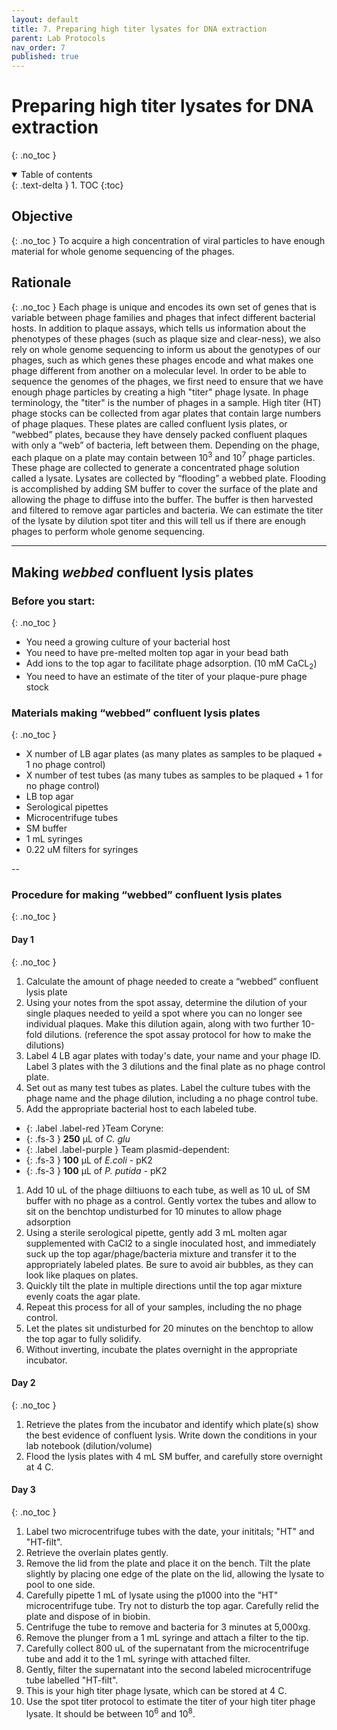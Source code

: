 ```yaml
---
layout: default
title: 7. Preparing high titer lysates for DNA extraction
parent: Lab Protocols
nav_order: 7
published: true
---
```


# Preparing high titer lysates for DNA extraction
{: .no_toc }

<details open markdown="block">
  <summary>
    Table of contents
  </summary>
  {: .text-delta }
1. TOC
{:toc}
</details>

## Objective
{: .no_toc }
To acquire a high concentration of viral particles to have enough material for whole genome sequencing of the phages.

## Rationale
{: .no_toc }
Each phage is unique and encodes its own set of genes that is variable between phage families and phages that infect different bacterial hosts. In addition to plaque assays, which tells us information about the phenotypes of these phages (such as plaque size and clear-ness), we also rely on whole genome sequencing to inform us about the genotypes of our phages, such as which genes these phages encode and what makes one phage different from another on a molecular level. In order to be able to sequence the genomes of the phages, we first need to ensure that we have enough phage particles by creating a high "titer" phage lysate. In phage terminology, the "titer" is the number of phages in a sample. High titer (HT) phage stocks can be collected from agar plates that contain large numbers of phage plaques. These plates are called confluent lysis plates, or “webbed” plates, because they have densely packed confluent plaques with only a “web” of bacteria, left between them. Depending on the phage, each plaque on a plate may contain between 10<sup>3</sup> and 10<sup>7</sup> phage particles. These phage are collected to generate a concentrated phage solution called a lysate. Lysates are collected by “flooding” a webbed plate. Flooding is accomplished by adding SM buffer to cover the surface of the plate and allowing the phage to diffuse into the buffer. The buffer is then harvested and filtered to remove agar particles and bacteria. We can estimate the titer of the lysate by dilution spot titer and this will tell us if there are enough phages to perform whole genome sequencing.

---

## Making _webbed_ confluent lysis plates

### Before you start:
{: .no_toc }
- You need a growing culture of your bacterial host
- You need to have pre-melted molten top agar in your bead bath
- Add ions to the top agar to facilitate phage adsorption. (10 mM CaCL<sub>2</sub>)
- You need to have an estimate of the titer of your plaque-pure phage stock

### Materials making “webbed” confluent lysis plates
{: .no_toc }
- X number of LB agar plates (as many plates as samples to be plaqued + 1 no phage control)
- X number of test tubes (as many tubes as samples to be plaqued + 1 for no phage control)
- LB top agar
- Serological pipettes
- Microcentrifuge tubes
- SM buffer
- 1 mL syringes
- 0.22 uM filters for syringes

--

### Procedure for making “webbed” confluent lysis plates
{: .no_toc }

#### Day 1
{: .no_toc }

1. Calculate the amount of phage needed to create a “webbed” confluent lysis plate
1. Using your notes from the spot assay, determine the dilution of your single plaques needed to yeild a spot where you can no longer see individual plaques. Make this dilution again, along with two further 10-fold dilutions. (reference the spot assay protocol for how to make the dilutions)
1. Label 4 LB agar plates with today's date, your name and your phage ID. Label 3 plates with the 3 dilutions and the final plate as no phage control plate.
1. Set out as many test tubes as plates. Label the culture tubes with the phage name and the phage dilution, including a no phage control tube.
1. Add the appropriate bacterial host to each labeled tube.
- {: .label .label-red }Team Coryne:
- {: .fs-3 } **250** µL of _C. glu_
- {: .label .label-purple } Team plasmid-dependent: 
- {: .fs-3 } **100** µL of _E.coli_ - pK2
- {: .fs-3 } **100** µL of _P. putida_ - pK2
1. Add 10 uL of the phage diltiuons to each tube, as well as 10 uL of SM buffer with no phage as a control. Gently vortex the tubes and allow to sit on the benchtop undisturbed for 10 minutes to allow phage adsorption
1. Using a sterile serological pipette, gently add 3 mL molten agar supplemented with CaCl2 to a single inoculated host, and immediately suck up the top agar/phage/bacteria mixture and transfer it to the appropriately labeled plates. Be sure to avoid air bubbles, as they can look like plaques on plates.
1. Quickly tilt the plate in multiple directions until the top agar mixture evenly coats the agar plate. 
1. Repeat this process for all of your samples, including the no phage control.
1. Let the plates sit undisturbed for 20 minutes on the benchtop to allow the top agar to fully solidify.
1. Without inverting, incubate the plates overnight in the appropriate incubator.

#### Day 2
{: .no_toc }

1. Retrieve the plates from the incubator and identify which plate(s) show the best evidence of confluent lysis. Write down the conditions in your lab notebook (dilution/volume)
2. Flood the lysis plates with 4 mL SM buffer, and carefully store overnight at 4 C.

#### Day 3
{: .no_toc }

1. Label two microcentrifuge tubes with the date, your inititals; "HT" and "HT-filt".
1. Retrieve the overlain plates gently.
1. Remove the lid from the plate and place it on the bench. Tilt the plate slightly by placing one edge of the plate on the lid, allowing the lysate to pool to one side.
1. Carefully pipette 1 mL of lysate using the p1000 into the "HT" microcentrifuge tube. Try not to disturb the top agar. Carefully relid the plate and dispose of in biobin.
4. Centrifuge the tube to remove and bacteria for 3 minutes at 5,000xg.
5. Remove the plunger from a 1 mL syringe and attach a filter to the tip.
6. Carefully collect 800 uL of the supernatant from the microcentrifuge tube and add it to the 1 mL syringe with attached filter.
7. Gently, filter the supernatant into the second labeled microcentrifuge tube labelled "HT-filt".
8. This is your high titer phage lysate, which can be stored at 4 C.
9. Use the spot titer protocol to estimate the titer of your high titer phage lysate. It should be between 10<sup>6</sup> and 10<sup>8</sup>.
